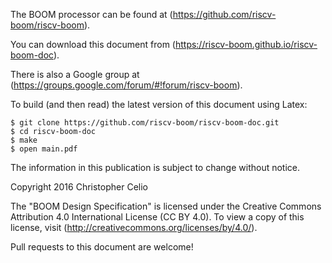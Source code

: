 The BOOM processor can be found at (https://github.com/riscv-boom/riscv-boom).

You can download this document from (https://riscv-boom.github.io/riscv-boom-doc).

There is also a Google group at (https://groups.google.com/forum/#!forum/riscv-boom).

To build (and then read) the latest version of this document using Latex:

    $ git clone https://github.com/riscv-boom/riscv-boom-doc.git
    $ cd riscv-boom-doc
    $ make
    $ open main.pdf


The information in this publication is subject to change without notice. 

Copyright 2016 Christopher Celio

The "BOOM Design Specification" is licensed under the Creative Commons
Attribution 4.0 International License (CC BY 4.0). To view a copy of this
license, visit (http://creativecommons.org/licenses/by/4.0/).

Pull requests to this document are welcome!
